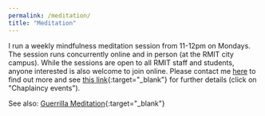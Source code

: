 ```yaml
---
permalink: /meditation/
title: "Meditation"
---
```


I run a weekly mindfulness meditation session from 11-12pm on Mondays. The session runs concurrently online and in person (at the RMIT city campus). While the sessions are open to all RMIT staff and students, anyone interested is also welcome to join online. Please contact me [here](mailto:ascelin.gordon@rmit.edu.au) to find out more and see [this link](https://www.rmit.edu.au/students/support-and-facilities/student-support/chaplaincy/events-and-activities#mindfulness){:target="_blank"} for further details (click on "Chaplaincy events").


See also: [Guerrilla Meditation](https://www.facebook.com/GuerrillaMeditation){:target="_blank"}